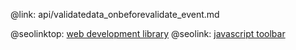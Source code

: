 @link: api/validatedata_onbeforevalidate_event.md

@seolinktop: [web development library](https://webix.com)
@seolink: [javascript toolbar](https://webix.com/widget/toolbar/)